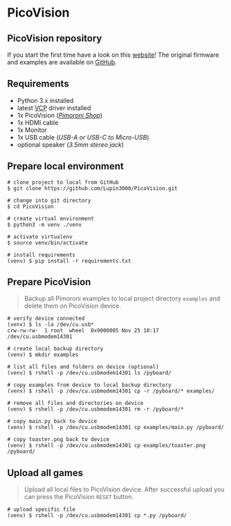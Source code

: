 # PicoVision

## PicoVision repository

If you start the first time have a look on this [website](https://learn.pimoroni.com/article/getting-started-with-picovision)! The original firmware and examples are available on [GitHub](https://github.com/pimoroni/picovision#introduction).

## Requirements

- Python 3.x installed
- latest [VCP](https://www.silabs.com/developers/usb-to-uart-bridge-vcp-drivers?tab=downloads) driver installed
- 1x PicoVision (_[Pimoroni Shop](https://shop.pimoroni.com/products/picovision)_)
- 1x HDMI cable
- 1x Monitor
- 1x USB cable (_USB-A or USB-C to Micro-USB_)
- optional speaker (_3.5mm stereo jack_)

## Prepare local environment

```shell
# clone project to local from GitHub
$ git clone https://github.com/Lupin3000/PicoVision.git

# change into git directory
$ cd PicoVision

# create virtual environment
$ python3 -m venv ./venv

# activate virtualenv
$ source venv/bin/activate

# install requirements
(venv) $ pip install -r requirements.txt
```

## Prepare PicoVision

> Backup all Pimoroni examples to local project directory `examples` and delete them on PicoVision device.

```shell
# verify device connected
(venv) $ ls -la /dev/cu.usb*
crw-rw-rw-  1 root  wheel  0x9000005 Nov 25 10:17 /dev/cu.usbmodem14301

# create local backup directory
(venv) $ mkdir examples

# list all files and folders on device (optional)
(venv) $ rshell -p /dev/cu.usbmodem14301 ls /pyboard/

# copy examples from device to local backup directory
(venv) $ rshell -p /dev/cu.usbmodem14301 cp -r /pyboard/* examples/

# remove all files and directories on device
(venv) $ rshell -p /dev/cu.usbmodem14301 rm -r /pyboard/*

# copy main.py back to device
(venv) $ rshell -p /dev/cu.usbmodem14301 cp examples/main.py /pyboard/

# copy toaster.png back to device
(venv) $ rshell -p /dev/cu.usbmodem14301 cp examples/toaster.png /pyboard/
```

## Upload all games

> Upload all local files to PicoVision device. After successful upload you can press the PicoVision `RESET` button.

```shell
# upload specific file
(venv) $ rshell -p /dev/cu.usbmodem14301 cp *.py /pyboard/
```
